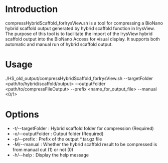 # Introduction
compressHybridScaffold_forIrysView.sh is a tool for compressing a BioNano hybrid scaffold output generated by hybrid scaffold function in IrysView. The purpose of this tool is to facilitate the import of the IrysView hybrid scaffold output into the BioNano Access for visual display. It supports both automatic and manual run of hybrid scaffold output.

# Usage
./HS_old_output/compressHybridScaffold_forIrysView.sh --targetFolder <path/to/hybrid/scaffold/output> --outputFolder <path/to/compressFileOutput> --prefix <name_for_output_file> --manual <0/1>

# Options
*  -t/--targetFolder  :  Hybrid scaffold folder for compression (Required)
*  -o/--outputFolder  :  Output folder (Required)
*  -p/--prefix		    :  Prefix of the output *.tar.gz file
*  -M/--manual        :  Whether the hybrid scaffold result to be compressed is from manual cut (1) or not (0)
*  -h/--help		      :  Display the help message
